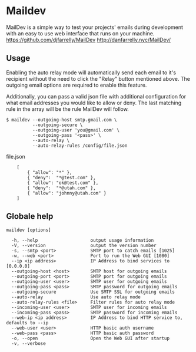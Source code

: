 # Maildev

MailDev is a simple way to test your projects' emails during development with an easy to use web interface that runs on your machine.
https://github.com/djfarrelly/MailDev http://danfarrelly.nyc/MailDev/

## Usage

Enabling the auto relay mode will automatically send each email to it's recipient
without the need to click the "Relay" button mentioned above.
The outgoing email options are required to enable this feature.

Additionally, you can pass a valid json file with additional configuration for
what email addresses you would like to allow or deny. The last matching
rule in the array will be the rule MailDev will follow.

    $ maildev --outgoing-host smtp.gmail.com \
              --outgoing-secure \
              --outgoing-user 'you@gmail.com' \
              --outgoing-pass '<pass>' \
              --auto-relay \
              --auto-relay-rules /config/file.json


file.json

```
    [
        { "allow": "*" },
        { "deny":  "*@test.com" },
        { "allow": "ok@test.com" },
        { "deny":  "*@utah.com" },
        { "allow": "johnny@utah.com" }
    ]
```
## Globale help

    maildev [options]

      -h, --help                    output usage information
      -V, --version                 output the version number
      -s, --smtp <port>             SMTP port to catch emails [1025]
      -w, --web <port>              Port to run the Web GUI [1080]
      --ip <ip address>             IP Address to bind services to [0.0.0.0]
      --outgoing-host <host>        SMTP host for outgoing emails
      --outgoing-port <port>        SMTP port for outgoing emails
      --outgoing-user <user>        SMTP user for outgoing emails
      --outgoing-pass <pass>        SMTP password for outgoing emails
      --outgoing-secure             Use SMTP SSL for outgoing emails
      --auto-relay                  Use auto relay mode
      --auto-relay-rules <file>     Filter rules for auto relay mode
      --incoming-user <user>        SMTP user for incoming emails
      --incoming-pass <pass>        SMTP password for incoming emails
      --web-ip <ip address>         IP Address to bind HTTP service to, defaults to --ip
      --web-user <user>             HTTP basic auth username
      --web-pass <pass>             HTTP basic auth password
      -o, --open                    Open the Web GUI after startup
      -v, --verbose
